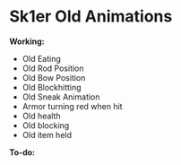 # Sk1er Old Animations
**Working:**
* Old Eating
* Old Rod Position
* Old Bow Position
* Old Blockhitting
* Old Sneak Animation
* Armor turning red when hit
* Old health
* Old blocking
* Old item held

**To-do:**


